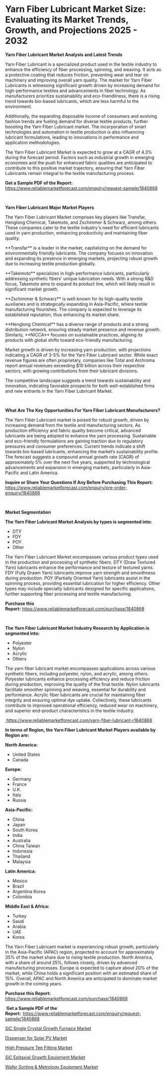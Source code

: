<p><h1>Yarn Fiber Lubricant Market Size: Evaluating its Market Trends, Growth, and Projections 2025 - 2032</h1></p><p><strong>Yarn Fiber Lubricant Market Analysis and Latest Trends</strong></p>
<p><p>Yarn Fiber Lubricant is a specialized product used in the textile industry to enhance the efficiency of fiber processing, spinning, and weaving. It acts as a protective coating that reduces friction, preventing wear and tear on machinery and improving overall yarn quality. The market for Yarn Fiber Lubricants is witnessing significant growth driven by increasing demand for high-performance textiles and advancements in fiber technology. As manufacturers prioritize sustainability and eco-friendliness, there is a rising trend towards bio-based lubricants, which are less harmful to the environment.</p><p>Additionally, the expanding disposable income of consumers and evolving fashion trends are fueling demand for diverse textile products, further boosting the Yarn Fiber Lubricant market. The incorporation of smart technologies and automation in textile production is also influencing lubricant formulations, leading to innovations in performance and application methodologies.</p><p>The Yarn Fiber Lubricant Market is expected to grow at a CAGR of 4.3% during the forecast period. Factors such as industrial growth in emerging economies and the push for enhanced fabric qualities are anticipated to contribute to this positive market trajectory, ensuring that Yarn Fiber Lubricants remain integral to the textile manufacturing process.</p></p>
<p><strong>Get a Sample PDF of the Report:&nbsp;</strong> <a href="https://www.reliablemarketforecast.com/enquiry/request-sample/1840868?utm_campaign=3445&utm_medium=2&utm_source=Github&utm_content=ia&utm_term=03042025&utm_id=yarn-fiber-lubricant">https://www.reliablemarketforecast.com/enquiry/request-sample/1840868</a></p>
<p>&nbsp;</p>
<p><strong>Yarn Fiber Lubricant Major Market Players</strong></p>
<p><p>The Yarn Fiber Lubricant Market comprises key players like Transfar, Henglong Chemical, Takemoto, and Zschimmer & Schwarz, among others. These companies cater to the textile industry's need for efficient lubricants used in yarn production, enhancing productivity and maintaining fiber quality.</p><p>**Transfar** is a leader in the market, capitalizing on the demand for environmentally friendly lubricants. The company focuses on innovation and expanding its presence in emerging markets, projecting robust growth due to increasing textile production globally.</p><p>**Takemoto** specializes in high-performance lubricants, particularly addressing synthetic fibers' unique lubrication needs. With a strong R&D focus, Takemoto aims to expand its product line, which will likely result in significant market growth. </p><p>**Zschimmer & Schwarz** is well-known for its high-quality textile auxiliaries and is strategically expanding in Asia-Pacific, where textile manufacturing flourishes. The company is expected to leverage its established reputation, thus enhancing its market share.</p><p>**Henglong Chemical** has a diverse range of products and a strong distribution network, ensuring steady market presence and revenue growth. Similarly, **NICCA** focuses on sustainable practices, aligning its products with global shifts toward eco-friendly manufacturing.</p><p>Market growth is driven by increasing yarn production, with projections indicating a CAGR of 3-5% for the Yarn Fiber Lubricant sector. While exact revenue figures are often proprietary, companies like Total and Archroma report annual revenues exceeding $10 billion across their respective sectors, with growing contributions from their lubricant divisions.</p><p>The competitive landscape suggests a trend towards sustainability and innovation, indicating favorable prospects for both well-established firms and new entrants in the Yarn Fiber Lubricant Market.</p></p>
<p>&nbsp;</p>
<p><strong>What Are The Key Opportunities For Yarn Fiber Lubricant Manufacturers?</strong></p>
<p><p>The Yarn Fiber Lubricant market is poised for robust growth, driven by increasing demand from the textile and manufacturing sectors. As production efficiency and fabric quality become critical, advanced lubricants are being adopted to enhance the yarn processing. Sustainable and eco-friendly formulations are gaining traction due to regulatory pressures and consumer preferences. Current trends indicate a shift towards bio-based lubricants, enhancing the market’s sustainability profile. The forecast suggests a compound annual growth rate (CAGR) of approximately 5% over the next five years, supported by technological advancements and expansion in emerging markets, particularly in Asia-Pacific and Latin America.</p></p>
<p><strong>Inquire or Share Your Questions If Any Before Purchasing This Report:</strong> <a href="https://www.reliablemarketforecast.com/enquiry/pre-order-enquiry/1840868?utm_campaign=3445&utm_medium=2&utm_source=Github&utm_content=ia&utm_term=03042025&utm_id=yarn-fiber-lubricant">https://www.reliablemarketforecast.com/enquiry/pre-order-enquiry/1840868</a></p>
<p>&nbsp;</p>
<p><strong>Market Segmentation</strong></p>
<p><strong>The Yarn Fiber Lubricant Market Analysis by types is segmented into:</strong></p>
<p><ul><li>DTY</li><li>FDY</li><li>POY</li><li>Other</li></ul></p>
<p><p>The Yarn Fiber Lubricant Market encompasses various product types used in the production and processing of synthetic fibers. DTY (Draw Textured Yarn) lubricants enhance the performance and texture of textured yarns. FDY (Fully Drawn Yarn) lubricants improve yarn strength and smoothness during production. POY (Partially Oriented Yarn) lubricants assist in the spinning process, providing essential lubrication for higher efficiency. Other types may include specialty lubricants designed for specific applications, further supporting fiber processing and textile manufacturing.</p></p>
<p><strong>Purchase this Report:&nbsp;</strong><a href="https://www.reliablemarketforecast.com/purchase/1840868?utm_campaign=3445&utm_medium=2&utm_source=Github&utm_content=ia&utm_term=03042025&utm_id=yarn-fiber-lubricant">https://www.reliablemarketforecast.com/purchase/1840868</a></p>
<p>&nbsp;</p>
<p><strong>The Yarn Fiber Lubricant Market Industry Research by Application is segmented into:</strong></p>
<p><ul><li>Polyester</li><li>Nylon</li><li>Acrylic</li><li>Others</li></ul></p>
<p><p>The yarn fiber lubricant market encompasses applications across various synthetic fibers, including polyester, nylon, and acrylic, among others. Polyester lubricants enhance processing efficiency and reduce friction during production, improving the quality of the final textile. Nylon lubricants facilitate smoother spinning and weaving, essential for durability and performance. Acrylic fiber lubricants are crucial for maintaining fiber integrity and ensuring optimal dye uptake. Collectively, these lubricants contribute to improved operational efficiency, reduced wear on machinery, and superior end-product characteristics in the textile industry.</p></p>
<p><a href="https://www.reliablemarketforecast.com/yarn-fiber-lubricant-r1840868?utm_campaign=3445&utm_medium=2&utm_source=Github&utm_content=ia&utm_term=03042025&utm_id=yarn-fiber-lubricant">&nbsp;https://www.reliablemarketforecast.com/yarn-fiber-lubricant-r1840868</a></p>
<p><strong>In terms of Region, the Yarn Fiber Lubricant Market Players available by Region are:</strong></p>
<p>
    <p> <strong> North America: </strong>
        <ul>
            <li>United States</li>
            <li>Canada</li>
        </ul>
        </p> 
    <p> <strong> Europe: </strong>
        <ul>
            <li>Germany</li>
            <li>France</li>
            <li>U.K.</li>
            <li>Italy</li>
            <li>Russia</li>
        </ul>
        </p> 
    <p> <strong> Asia-Pacific: </strong>
        <ul>
            <li>China</li>
            <li>Japan</li>
            <li>South Korea</li>
            <li>India</li>
            <li>Australia</li>
            <li>China Taiwan</li>
            <li>Indonesia</li>
            <li>Thailand</li>
            <li>Malaysia</li>
        </ul>
        </p> 
    <p> <strong> Latin America: </strong>
        <ul>
            <li>Mexico</li>
            <li>Brazil</li>
            <li>Argentina Korea</li>
            <li>Colombia</li>
        </ul>
        </p> 
    <p> <strong> Middle East & Africa: </strong>
        <ul>
            <li>Turkey</li>
            <li>Saudi</li>
            <li>Arabia</li>
            <li>UAE</li>
            <li>Korea</li>
        </ul>
    </p>
    </p>
<p><p>The Yarn Fiber Lubricant market is experiencing robust growth, particularly in the Asia-Pacific (APAC) region, projected to account for approximately 35% of the market share due to rising textile production. North America, with a share of around 25%, follows closely, driven by advanced manufacturing processes. Europe is expected to capture about 20% of the market, while China holds a significant position with an estimated share of 15%. Overall, APAC and North America are anticipated to dominate market growth in the coming years.</p></p>
<p><strong>Purchase this Report: </strong><a href="https://www.reliablemarketforecast.com/purchase/1840868?utm_campaign=3445&utm_medium=2&utm_source=Github&utm_content=ia&utm_term=03042025&utm_id=yarn-fiber-lubricant">https://www.reliablemarketforecast.com/purchase/1840868</a></p>
<p>&nbsp;<strong>Get a Sample PDF of the Report:&nbsp;&nbsp;</strong><a href="https://www.reliablemarketforecast.com/enquiry/request-sample/1840868?utm_campaign=3445&utm_medium=2&utm_source=Github&utm_content=ia&utm_term=03042025&utm_id=yarn-fiber-lubricant">https://www.reliablemarketforecast.com/enquiry/request-sample/1840868</a></p>
<p><strong></strong></p>
<p><p><a href="https://www.linkedin.com/pulse/detailed-insights-competitive-landscape-sic-single-crystal-krhwc?utm_campaign=3445&utm_medium=2&utm_source=Github&utm_content=ia&utm_term=03042025&utm_id=yarn-fiber-lubricant">SiC Single Crystal Growth Furnace Market</a></p><p><a href="https://www.linkedin.com/pulse/dispenser-solar-pv-market-evolution-key-trends-regional-mbi5c?utm_campaign=3445&utm_medium=2&utm_source=Github&utm_content=ia&utm_term=03042025&utm_id=yarn-fiber-lubricant">Dispenser for Solar PV Market</a></p><p><a href="https://www.linkedin.com/pulse/high-pressure-tee-fitting-market-growth-2025-2032-factors-behind-ai7fc?utm_campaign=3445&utm_medium=2&utm_source=Github&utm_content=ia&utm_term=03042025&utm_id=yarn-fiber-lubricant">High Pressure Tee Fitting Market</a></p><p><a href="https://www.linkedin.com/pulse/sic-epitaxial-growth-equipment-market-research-report-1xbfc?utm_campaign=3445&utm_medium=2&utm_source=Github&utm_content=ia&utm_term=03042025&utm_id=yarn-fiber-lubricant">SiC Epitaxial Growth Equipment Market</a></p><p><a href="https://www.linkedin.com/pulse/market-analysis-indicates-wafer-sorting-metrology-rkdwc?utm_campaign=3445&utm_medium=2&utm_source=Github&utm_content=ia&utm_term=03042025&utm_id=yarn-fiber-lubricant">Wafer Sorting & Metrology Equipment Market</a></p></p>